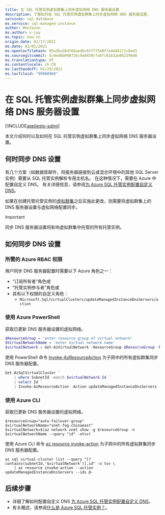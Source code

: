 ```yaml
---
title: 在 SQL 托管实例虚拟群集上同步虚拟网络 DNS 服务器设置
description: 了解如何在 SQL 托管实例虚拟群集上同步虚拟网络 DNS 服务器设置。
services: sql-database
ms.service: sql-managed-instance
author: WenJason
ms.author: v-jay
ms.topic: how-to
origin.date: 01/17/2021
ms.date: 02/01/2021
ms.openlocfilehash: 05a3ba38df66aedbc6fff7540ffe4494171c6ed1
ms.sourcegitcommit: 5c4ed6b098726c9a6439cfa6fc61b32e062198d0
ms.translationtype: HT
ms.contentlocale: zh-CN
ms.lasthandoff: 01/29/2021
ms.locfileid: "99060969"
---
```

# <a name="synchronize-virtual-network-dns-servers-setting-on-sql-managed-instance-virtual-cluster"></a>在 SQL 托管实例虚拟群集上同步虚拟网络 DNS 服务器设置
[!INCLUDE[appliesto-sqlmi](../includes/appliesto-sqlmi.md)]

本文介绍何时以及如何在 SQL 托管实例虚拟群集上同步虚拟网络 DNS 服务器设置。

## <a name="when-to-synchronize-the-dns-setting"></a>何时同步 DNS 设置

有几个方案（如数据库邮件，将服务器链接到云或混合环境中的其他 SQL Server 实例）需要从 SQL 托管实例解析专用主机名。 在这种情况下，需要在 Azure 中配置自定义 DNS。 有关详细信息，请参阅[为 Azure SQL 托管实例配置自定义 DNS](custom-dns-configure.md)。

如果在创建托管托管实例的[虚拟群集](connectivity-architecture-overview.md#virtual-cluster-connectivity-architecture)之后实施此更改，则需要将虚拟群集上的 DNS 服务器设置与虚拟网络配置同步。

> [!IMPORTANT]
> 同步 DNS 服务器设置将影响虚拟群集中托管的所有托管实例。

## <a name="how-to-synchronize-the-dns-setting"></a>如何同步 DNS 设置

### <a name="azure-rbac-permissions-required"></a>所需的 Azure RBAC 权限

用户同步 DNS 服务器配置时需要以下 Azure 角色之一：

- “订阅所有者”角色或
- “托管实例参与者”角色或
- 具有以下权限的自定义角色：
  - `Microsoft.Sql/virtualClusters/updateManagedInstanceDnsServers/action`

### <a name="use-azure-powershell"></a>使用 Azure PowerShell

获取已更新 DNS 服务器设置的虚拟网络。

```PowerShell
$ResourceGroup = 'enter resource group of virtual network'
$VirtualNetworkName = 'enter virtual network name'
$virtualNetwork = Get-AzVirtualNetwork -ResourceGroup $ResourceGroup -Name $VirtualNetworkName
```
使用 PowerShell 命令 [Invoke-AzResourceAction](https://docs.microsoft.com/powershell/module/az.resources/invoke-azresourceaction) 为子网中的所有虚拟群集同步 DNS 服务器配置。

```PowerShell
Get-AzSqlVirtualCluster `
    | where SubnetId -match $virtualNetwork.Id `
    | select Id `
    | Invoke-AzResourceAction -Action updateManagedInstanceDnsServers -Force
```
### <a name="use-the-azure-cli"></a>使用 Azure CLI

获取已更新 DNS 服务器设置的虚拟网络。

```Azure CLI
$resourceGroup="auto-failover-group"
$virtualNetworkName="vnet-fog-chinaeast"
$virtualNetwork=$(az network vnet show -g $resourceGroup -n $virtualNetworkName --query "id" -otsv)
```

使用 Azure CLI 命令 [az resource invoke-action](/cli/resource?view=azure-cli-latest#az_resource_invoke_action) 为子网中的所有虚拟群集同步 DNS 服务器配置。

```Azure CLI
az sql virtual-cluster list --query "[? contains(subnetId,'$virtualNetwork')].id" -o tsv \
    | az resource invoke-action --action updateManagedInstanceDnsServers --ids @-
```
## <a name="next-steps"></a>后续步骤

- 详细了解如何配置自定义 DNS [为 Azure SQL 托管实例配置自定义 DNS](custom-dns-configure.md)。
- 有关概述，请参阅[什么是 Azure SQL 托管实例？](sql-managed-instance-paas-overview.md)。
